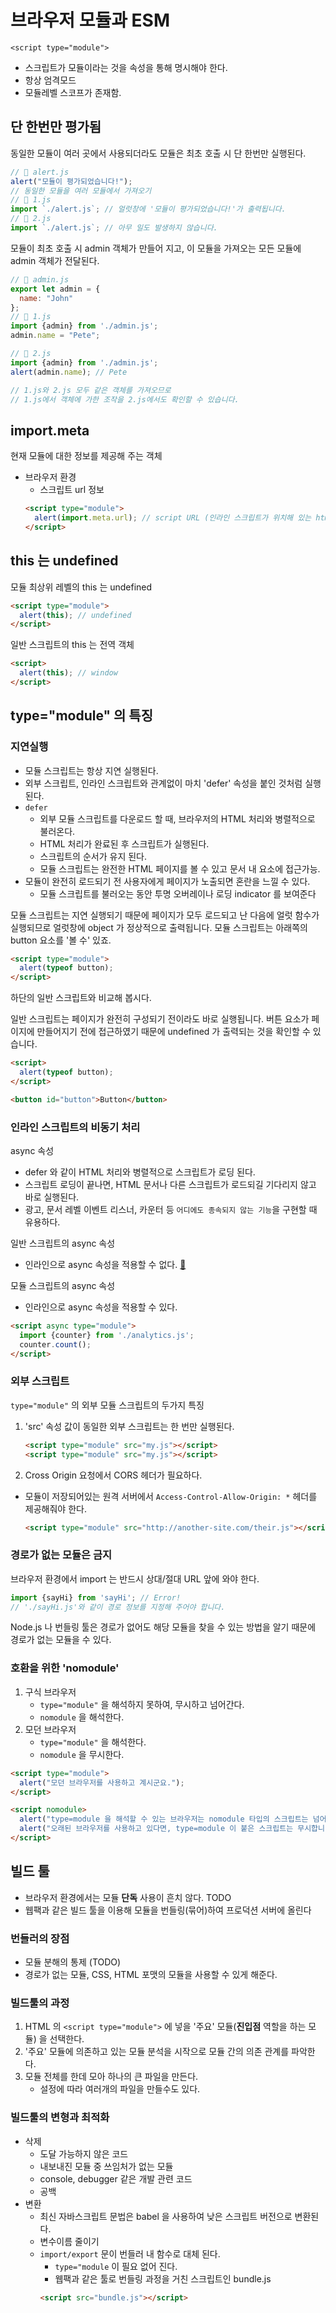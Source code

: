# 브라우저 모듈과 ESM

`<script type="module">`
- 스크립트가 모듈이라는 것을 속성을 통해 명시해야 한다.
- 항상 엄격모드
- 모듈레벨 스코프가 존재함.

## 단 한번만 평가됨
동일한 모듈이 여러 곳에서 사용되더라도 모듈은 최초 호출 시 단 한번만 실행된다.
```javascript
// 📁 alert.js
alert("모듈이 평가되었습니다!");
// 동일한 모듈을 여러 모듈에서 가져오기
// 📁 1.js
import `./alert.js`; // 얼럿창에 '모듈이 평가되었습니다!'가 출력됩니다.
// 📁 2.js
import `./alert.js`; // 아무 일도 발생하지 않습니다.
```
모듈이 최초 호출 시 admin 객체가 만들어 지고, 이 모듈을 가져오는 모든 모듈에 admin 객체가 전달된다.
```javascript
// 📁 admin.js
export let admin = {
  name: "John"
};
// 📁 1.js
import {admin} from './admin.js';
admin.name = "Pete";

// 📁 2.js
import {admin} from './admin.js';
alert(admin.name); // Pete

// 1.js와 2.js 모두 같은 객체를 가져오므로
// 1.js에서 객체에 가한 조작을 2.js에서도 확인할 수 있습니다.
```

## import.meta
현재 모듈에 대한 정보를 제공해 주는 객체

- 브라우저 환경
    - 스크립트 url 정보
    ```html
    <script type="module">
      alert(import.meta.url); // script URL (인라인 스크립트가 위치해 있는 html 페이지의 URL)
    </script>
    ```

## this 는 undefined
모듈 최상위 레벨의 this 는 undefined 
```html
<script type="module">
  alert(this); // undefined
</script>
```

일반 스크립트의 this 는 전역 객체
```html
<script>
  alert(this); // window
</script>
```


## type="module" 의 특징
### 지연실행
- 모듈 스크립트는 항상 지연 실행된다. 
- 외부 스크립트, 인라인 스크립트와 관계없이 마치 'defer' 속성을 붙인 것처럼 실행된다.
- `defer`
    - 외부 모듈 스크립트를 다운로드 할 때, 브라우저의 HTML 처리와 병렬적으로 불러온다.
    - HTML 처리가 완료된 후 스크립트가 실행된다.
    - 스크립트의 순서가 유지 된다.
    - 모듈 스크립트는 완전한 HTML 페이지를 볼 수 있고 문서 내 요소에 접근가능.
- 모듈이 완전히 로드되기 전 사용자에게 페이지가 노출되면 혼란을 느낄 수 있다.
    - 모듈 스크립트를 불러오는 동안 투명 오버레이나 로딩 indicator 를 보여준다
    
    
모듈 스크립트는 지연 실행되기 때문에 페이지가 모두 로드되고 난 다음에 얼럿 함수가 실행되므로
얼럿창에 object 가 정상적으로 출력됩니다. 모듈 스크립트는 아래쪽의 button 요소를 '볼 수' 있죠.
```html
<script type="module">
  alert(typeof button);
</script>
```
하단의 일반 스크립트와 비교해 봅시다.

일반 스크립트는 페이지가 완전히 구성되기 전이라도 바로 실행됩니다.
버튼 요소가 페이지에 만들어지기 전에 접근하였기 때문에 undefined 가 출력되는 것을 확인할 수 있습니다.
```html
<script>
  alert(typeof button); 
</script>

<button id="button">Button</button>
```

### 인라인 스크립트의 비동기 처리
async 속성
- defer 와 같이 HTML 처리와 병렬적으로 스크립트가 로딩 된다.
- 스크립트 로딩이 끝나면, HTML 문서나 다른 스크립트가 로드되길 기다리지 않고 바로 실행된다.
- 광고, 문서 레벨 이벤트 리스너, 카운터 등 `어디에도 종속되지 않는 기능`을 구현할 때 유용하다.

일반 스크립트의 async 속성
- 인라인으로 async 속성을 적용할 수 없다. [:link:](./JOBS.html#async)

모듈 스크립트의 async 속성
- 인라인으로 async 속성을 적용할 수 있다.

```html
<script async type="module">
  import {counter} from './analytics.js';
  counter.count();
</script>
```

### 외부 스크립트 
`type="module"` 의 외부 모듈 스크립트의 두가지 특징
1. 'src' 속성 값이 동일한 외부 스크립트는 한 번만 실행된다.
    ```html
    <script type="module" src="my.js"></script>
    <script type="module" src="my.js"></script>
    ```
2. Cross Origin 요청에서 CORS 헤더가 필요하다. 
- 모듈이 저장되어있는 원격 서버에서 `Access-Control-Allow-Origin: *` 헤더를 제공해줘야 한다.
    ```html
    <script type="module" src="http://another-site.com/their.js"></script>
    ```

### 경로가 없는 모듈은 금지
브라우저 환경에서 import 는 반드시 상대/절대 URL 앞에 와야 한다.
```javascript
import {sayHi} from 'sayHi'; // Error!
// './sayHi.js'와 같이 경로 정보를 지정해 주어야 합니다.
```
Node.js 나 번들링 툴은 경로가 없어도 해당 모듈을 찾을 수 있는 방법을 알기 때문에 경로가 없는 모듈을 수 있다.

### 호환을 위한 'nomodule'
1. 구식 브라우저
    - `type="module"` 을 해석하지 못하여, 무시하고 넘어간다.
    - `nomodule` 을 해석한다.
2. 모던 브라우저
    - `type="module"` 을 해석한다.
    - `nomodule` 을 무시한다.

```html
<script type="module">
  alert("모던 브라우저를 사용하고 계시군요.");
</script>

<script nomodule>
  alert("type=module 을 해석할 수 있는 브라우저는 nomodule 타입의 스크립트는 넘어갑니다. 따라서 이 alert 문은 실행되지 않습니다.")
  alert("오래된 브라우저를 사용하고 있다면, type=module 이 붙은 스크립트는 무시합니다. 대신 이 alert 문이 실행됩니다.");
</script>
```

## 빌드 툴
- 브라우저 환경에서는 모듈 **단독** 사용이 흔치 않다. TODO
- 웹팩과 같은 빌드 툴을 이용해 모듈을 번들링(묶어)하여 프로덕션 서버에 올린다

### 번들러의 장점
- 모듈 분해의 통제 (TODO)
- 경로가 없는 모듈, CSS, HTML 포맷의 모듈을 사용할 수 있게 해준다.

### 빌드툴의 과정
1. HTML 의 `<script type="module">` 에 넣을 '주요' 모듈(**진입점** 역할을 하는 모듈) 을 선택한다.
1. '주요' 모듈에 의존하고 있는 모듈 분석을 시작으로 모듈 간의 의존 관계를 파악한다.
1. 모듈 전체를 한데 모아 하나의 큰 파일을 만든다. 
    - 설정에 따라 여러개의 파일을 만들수도 있다.
    
### 빌드툴의 변형과 최적화
- 삭제
    - 도달 가능하지 않은 코드
    - 내보내진 모듈 중 쓰임처가 없는 모듈
    - console, debugger 같은 개발 관련 코드
    - 공백
- 변환
    - 최신 자바스크립트 문법은 babel 을 사용하여 낮은 스크립트 버전으로 변환된다.
    - 변수이름 줄이기
    - `import/export` 문이 번들러 내 함수로 대체 된다.
        - `type="module` 이 필요 없어 진다.
        - 웹팩과 같은 툴로 번들링 과정을 거친 스크립트인 bundle.js 
        ```html
        <script src="bundle.js"></script>
        ```
    